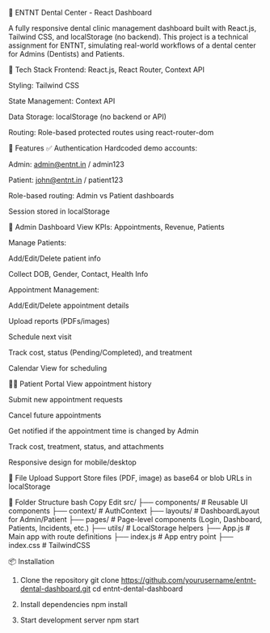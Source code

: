 📘 ENTNT Dental Center - React Dashboard

A fully responsive dental clinic management dashboard built with React.js, Tailwind CSS, and localStorage (no backend). This project is a technical assignment for ENTNT, simulating real-world workflows of a dental center for Admins (Dentists) and Patients.

🔧 Tech Stack
Frontend: React.js, React Router, Context API

Styling: Tailwind CSS

State Management: Context API

Data Storage: localStorage (no backend or API)

Routing: Role-based protected routes using react-router-dom

🚀 Features
✅ Authentication
Hardcoded demo accounts:

Admin: admin@entnt.in / admin123

Patient: john@entnt.in / patient123

Role-based routing: Admin vs Patient dashboards

Session stored in localStorage

🦷 Admin Dashboard
View KPIs: Appointments, Revenue, Patients

Manage Patients:

Add/Edit/Delete patient info

Collect DOB, Gender, Contact, Health Info

Appointment Management:

Add/Edit/Delete appointment details

Upload reports (PDFs/images)

Schedule next visit

Track cost, status (Pending/Completed), and treatment

Calendar View for scheduling

🙋‍♂️ Patient Portal
View appointment history

Submit new appointment requests

Cancel future appointments

Get notified if the appointment time is changed by Admin

Track cost, treatment, status, and attachments

Responsive design for mobile/desktop

📁 File Upload Support
Store files (PDF, image) as base64 or blob URLs in localStorage

📁 Folder Structure
bash
Copy
Edit
src/
├── components/         # Reusable UI components
├── context/            # AuthContext
├── layouts/            # DashboardLayout for Admin/Patient
├── pages/              # Page-level components (Login, Dashboard, Patients, Incidents, etc.)
├── utils/              # LocalStorage helpers
├── App.js              # Main app with route definitions
├── index.js            # App entry point
├── index.css           # TailwindCSS


📦 Installation
1. Clone the repository
git clone https://github.com/yourusername/entnt-dental-dashboard.git
cd entnt-dental-dashboard

2. Install dependencies
npm install

3. Start development server
npm start